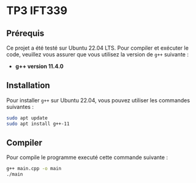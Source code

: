 # TP3 IFT339

## Prérequis

Ce projet a été testé sur Ubuntu 22.04 LTS. Pour compiler et exécuter le code, veuillez vous assurer que vous utilisez la version de `g++` suivante :

- **g++ version 11.4.0**

## Installation

Pour installer `g++` sur Ubuntu 22.04, vous pouvez utiliser les commandes suivantes :

```bash
sudo apt update
sudo apt install g++-11

```

## Compiler

Pour compile le programme executé cette commande suivante :

```bash
g++ main.cpp -o main
./main
```


